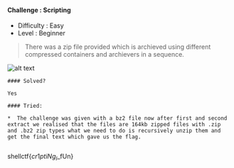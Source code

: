 
####  Challenge : Scripting
* Difficulty : Easy
* Level : Beginner

> There was a zip file provided which is archieved using different compressed containers and archievers in a sequence.

![alt text](/images/zip.png)
```
#### Solved?

Yes

#### Tried:

*  The challenge was given with a bz2 file now after first and second extract we realised that the files are 164kb zipped files with .zip and .bz2 zip types what we need to do is recursively unzip them and get the final text which gave us the flag.


```
 shellctf{$cr1ptiNg_I$_fUn}
 ```